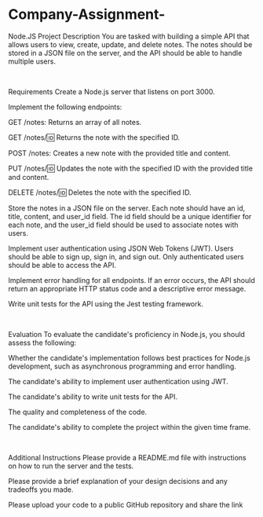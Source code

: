 # Company-Assignment-
Node.JS
Project Description
You are tasked with building a simple API that allows users to view, create, update, and delete notes. The notes should be stored in a JSON file on the server, and the API should be able to handle multiple users.

​

Requirements
Create a Node.js server that listens on port 3000.

Implement the following endpoints:

GET /notes: Returns an array of all notes.

GET /notes/:id: Returns the note with the specified ID.

POST /notes: Creates a new note with the provided title and content.

PUT /notes/:id: Updates the note with the specified ID with the provided title and content.

DELETE /notes/:id: Deletes the note with the specified ID.

Store the notes in a JSON file on the server. Each note should have an id, title, content, and user_id field. The id field should be a unique identifier for each note, and the user_id field should be used to associate notes with users.

Implement user authentication using JSON Web Tokens (JWT). Users should be able to sign up, sign in, and sign out. Only authenticated users should be able to access the API.

Implement error handling for all endpoints. If an error occurs, the API should return an appropriate HTTP status code and a descriptive error message.

Write unit tests for the API using the Jest testing framework.

​

Evaluation
To evaluate the candidate's proficiency in Node.js, you should assess the following:

Whether the candidate's implementation follows best practices for Node.js development, such as asynchronous programming and error handling.

The candidate's ability to implement user authentication using JWT.

The candidate's ability to write unit tests for the API.

The quality and completeness of the code.

The candidate's ability to complete the project within the given time frame.

​

Additional Instructions
Please provide a README.md file with instructions on how to run the server and the tests.

Please provide a brief explanation of your design decisions and any tradeoffs you made.

Please upload your code to a public GitHub repository and share the link